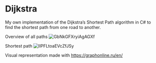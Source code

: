 # Dijkstra

My own implementation of the Dijkstra’s Shortest Path algorithm in C# to find the shortest path from one road to another.

Overview of all paths
![GbNkGFXryiAgAGXf](https://github.com/ViniciusNascDeMoraes/Dijkstra/assets/116955303/9367b112-2b16-4102-b6fe-0e85f09a46e6)

Shortest path
![IIPFLtoaEVcZfJSy](https://github.com/ViniciusNascDeMoraes/Dijkstra/assets/116955303/35b7ab21-1bd8-4999-9001-0a9ed8685d37)

Visual representation made with https://graphonline.ru/en/
